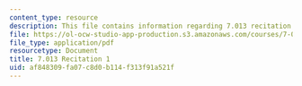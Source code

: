 ```yaml
---
content_type: resource
description: This file contains information regarding 7.013 recitation 1.
file: https://ol-ocw-studio-app-production.s3.amazonaws.com/courses/7-013-introductory-biology-spring-2013/af848309fa07c8d0b114f313f91a521f_MIT7_013S12_Recitation_1.pdf
file_type: application/pdf
resourcetype: Document
title: 7.013 Recitation 1
uid: af848309-fa07-c8d0-b114-f313f91a521f
---
```

